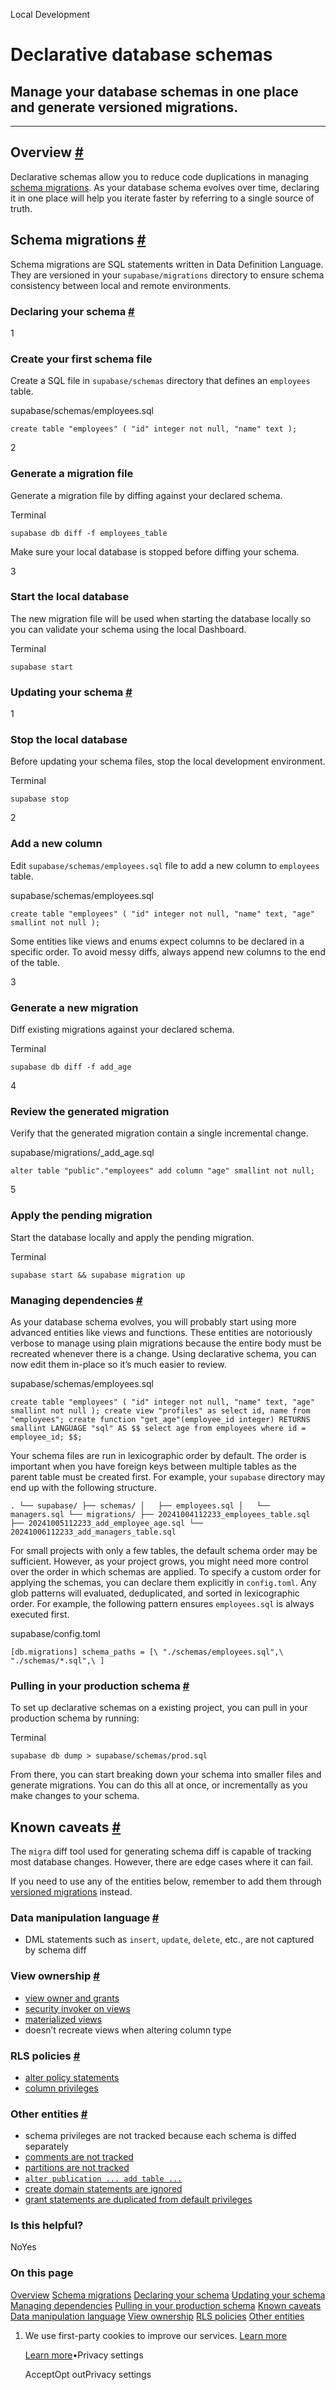 Local Development

# Declarative database schemas

## Manage your database schemas in one place and generate versioned migrations.

* * *

## Overview [\#](https://supabase.com/docs/guides/local-development/declarative-database-schemas\#overview)

Declarative schemas allow you to reduce code duplications in managing [schema migrations](https://supabase.com/docs/guides/local-development/overview#database-migrations). As your database schema evolves over time, declaring it in one place will help you iterate faster by referring to a single source of truth.

## Schema migrations [\#](https://supabase.com/docs/guides/local-development/declarative-database-schemas\#schema-migrations)

Schema migrations are SQL statements written in Data Definition Language. They are versioned in your `supabase/migrations` directory to ensure schema consistency between local and remote environments.

### Declaring your schema [\#](https://supabase.com/docs/guides/local-development/declarative-database-schemas\#declaring-your-schema)

1

### Create your first schema file

Create a SQL file in `supabase/schemas` directory that defines an `employees` table.

supabase/schemas/employees.sql

`
create table "employees" (
"id" integer not null,
"name" text
);
`

2

### Generate a migration file

Generate a migration file by diffing against your declared schema.

Terminal

`
supabase db diff -f employees_table
`

Make sure your local database is stopped before diffing your schema.

3

### Start the local database

The new migration file will be used when starting the database locally so you can validate your schema using the local Dashboard.

Terminal

`
supabase start
`

### Updating your schema [\#](https://supabase.com/docs/guides/local-development/declarative-database-schemas\#updating-your-schema)

1

### Stop the local database

Before updating your schema files, stop the local development environment.

Terminal

`
supabase stop
`

2

### Add a new column

Edit `supabase/schemas/employees.sql` file to add a new column to `employees` table.

supabase/schemas/employees.sql

`
create table "employees" (
"id" integer not null,
"name" text,
"age" smallint not null
);
`

Some entities like views and enums expect columns to be declared in a specific order. To avoid messy diffs, always append new columns to the end of the table.

3

### Generate a new migration

Diff existing migrations against your declared schema.

Terminal

`
supabase db diff -f add_age
`

4

### Review the generated migration

Verify that the generated migration contain a single incremental change.

supabase/migrations/<timestamp>\_add\_age.sql

`
alter table "public"."employees" add column "age" smallint not null;
`

5

### Apply the pending migration

Start the database locally and apply the pending migration.

Terminal

`
supabase start && supabase migration up
`

### Managing dependencies [\#](https://supabase.com/docs/guides/local-development/declarative-database-schemas\#managing-dependencies)

As your database schema evolves, you will probably start using more advanced entities like views and functions. These entities are notoriously verbose to manage using plain migrations because the entire body must be recreated whenever there is a change. Using declarative schema, you can now edit them in-place so it’s much easier to review.

supabase/schemas/employees.sql

`
create table "employees" (
"id" integer not null,
"name" text,
"age" smallint not null
);
create view "profiles" as
select id, name from "employees";
create function "get_age"(employee_id integer) RETURNS smallint
LANGUAGE "sql"
AS $$
select age
from employees
where id = employee_id;
$$;
`

Your schema files are run in lexicographic order by default. The order is important when you have foreign keys between multiple tables as the parent table must be created first. For example, your `supabase` directory may end up with the following structure.

`
.
└── supabase/
    ├── schemas/
    │   ├── employees.sql
    │   └── managers.sql
    └── migrations/
        ├── 20241004112233_employees_table.sql
        ├── 20241005112233_add_employee_age.sql
        └── 20241006112233_add_managers_table.sql
`

For small projects with only a few tables, the default schema order may be sufficient. However, as your project grows, you might need more control over the order in which schemas are applied. To specify a custom order for applying the schemas, you can declare them explicitly in `config.toml`. Any glob patterns will evaluated, deduplicated, and sorted in lexicographic order. For example, the following pattern ensures `employees.sql` is always executed first.

supabase/config.toml

`
[db.migrations]
schema_paths = [\
"./schemas/employees.sql",\
"./schemas/*.sql",\
]
`

### Pulling in your production schema [\#](https://supabase.com/docs/guides/local-development/declarative-database-schemas\#pulling-in-your-production-schema)

To set up declarative schemas on a existing project, you can pull in your production schema by running:

Terminal

`
supabase db dump > supabase/schemas/prod.sql
`

From there, you can start breaking down your schema into smaller files and generate migrations. You can do this all at once, or incrementally as you make changes to your schema.

## Known caveats [\#](https://supabase.com/docs/guides/local-development/declarative-database-schemas\#known-caveats)

The `migra` diff tool used for generating schema diff is capable of tracking most database changes. However, there are edge cases where it can fail.

If you need to use any of the entities below, remember to add them through [versioned migrations](https://supabase.com/docs/guides/deployment/database-migrations) instead.

### Data manipulation language [\#](https://supabase.com/docs/guides/local-development/declarative-database-schemas\#data-manipulation-language)

- DML statements such as `insert`, `update`, `delete`, etc., are not captured by schema diff

### View ownership [\#](https://supabase.com/docs/guides/local-development/declarative-database-schemas\#view-ownership)

- [view owner and grants](https://github.com/djrobstep/migra/issues/160#issuecomment-1702983833)
- [security invoker on views](https://github.com/djrobstep/migra/issues/234)
- [materialized views](https://github.com/djrobstep/migra/issues/194)
- doesn’t recreate views when altering column type

### RLS policies [\#](https://supabase.com/docs/guides/local-development/declarative-database-schemas\#rls-policies)

- [alter policy statements](https://github.com/djrobstep/schemainspect/blob/master/schemainspect/pg/obj.py#L228)
- [column privileges](https://github.com/djrobstep/schemainspect/pull/67)

### Other entities [\#](https://supabase.com/docs/guides/local-development/declarative-database-schemas\#other-entities)

- schema privileges are not tracked because each schema is diffed separately
- [comments are not tracked](https://github.com/djrobstep/migra/issues/69)
- [partitions are not tracked](https://github.com/djrobstep/migra/issues/186)
- [`alter publication ... add table ...`](https://github.com/supabase/cli/issues/883)
- [create domain statements are ignored](https://github.com/supabase/cli/issues/2137)
- [grant statements are duplicated from default privileges](https://github.com/supabase/cli/issues/1864)

### Is this helpful?

NoYes

### On this page

[Overview](https://supabase.com/docs/guides/local-development/declarative-database-schemas#overview) [Schema migrations](https://supabase.com/docs/guides/local-development/declarative-database-schemas#schema-migrations) [Declaring your schema](https://supabase.com/docs/guides/local-development/declarative-database-schemas#declaring-your-schema) [Updating your schema](https://supabase.com/docs/guides/local-development/declarative-database-schemas#updating-your-schema) [Managing dependencies](https://supabase.com/docs/guides/local-development/declarative-database-schemas#managing-dependencies) [Pulling in your production schema](https://supabase.com/docs/guides/local-development/declarative-database-schemas#pulling-in-your-production-schema) [Known caveats](https://supabase.com/docs/guides/local-development/declarative-database-schemas#known-caveats) [Data manipulation language](https://supabase.com/docs/guides/local-development/declarative-database-schemas#data-manipulation-language) [View ownership](https://supabase.com/docs/guides/local-development/declarative-database-schemas#view-ownership) [RLS policies](https://supabase.com/docs/guides/local-development/declarative-database-schemas#rls-policies) [Other entities](https://supabase.com/docs/guides/local-development/declarative-database-schemas#other-entities)

1. We use first-party cookies to improve our services. [Learn more](https://supabase.com/privacy#8-cookies-and-similar-technologies-used-on-our-european-services)



   [Learn more](https://supabase.com/privacy#8-cookies-and-similar-technologies-used-on-our-european-services)•Privacy settings





   AcceptOpt outPrivacy settings